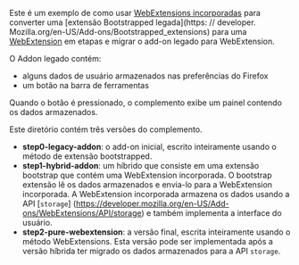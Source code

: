 Este é um exemplo de como usar [WebExtensions incorporadas](https://developer.mozilla.org/en-US/Add-ons/WebExtensions/Embedded_WebExtensions) para converter uma [extensão Bootstrapped legada](https: // developer. Mozilla.org/en-US/Add-ons/Bootstrapped_extensions) para uma [WebExtension](https://developer.mozilla.org/en-US/Add-ons/WebExtensions) em etapas e migrar o add-on legado para WebExtension.

O Addon legado contém:

- alguns dados de usuário armazenados nas preferências do Firefox
- um botão na barra de ferramentas

Quando o botão é pressionado, o complemento exibe um painel contendo os dados armazenados.

Este diretório contém três versões do complemento.

- **step0-legacy-addon**: o add-on inicial, escrito inteiramente usando o método de extensão bootstrapped.
- **step1-hybrid-addon**: um híbrido que consiste em uma extensão bootstrap que contém uma WebExtension incorporada. O bootstrap extensão lê os dados armazenados e envia-lo para a WebExtension incorporada. A WebExtension incorporada armazena os dados usando a API [`storage`] (https://developer.mozilla.org/en-US/Add-ons/WebExtensions/API/storage) e também implementa a interface do usuário.
- **step2-pure-webextension**: a versão final, escrita inteiramente usando o método WebExtensions. Esta versão pode ser implementada após a versão híbrida ter migrado os dados armazenados para a API `storage`.